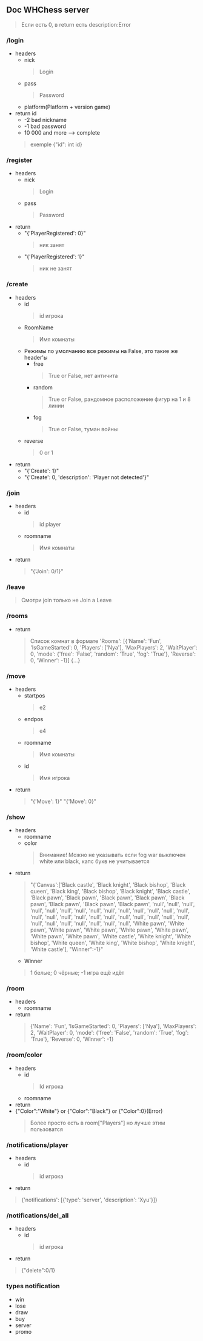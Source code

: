 ## Doc WHChess server

> Если есть 0, в return есть description:Error

### /login
  * headers
    * nick 
        > Login
    * pass 
        > Password
    * platform(Platform + version game)
  * return id 
    * -2 bad nickname
    * -1 bad password
    * 10 000 and more --> complete
    > exemple
    > {"id": int id}
### /register
  * headers
    * nick 
        > Login
    * pass 
        > Password
  * return
    * "{'PlayerRegistered': 0}"
      > ник занят
    * "{'PlayerRegistered': 1}"
      > ник не занят
### /create
  * headers
    * id
      > id игрока
    * RoomName
      > Имя комнаты
    * Режимы по умолчанию все режимы на False, это такие же header'ы
      * free
        > True or False, нет античита
      * random
        > True or False, рандомное расположение фигур на 1 и 8 линии
      * fog
        > True or False, туман войны
    * reverse
      > 0 or 1
  * return
    * "{'Create': 1}"
    * "{'Create': 0, 'description': 'Player not detected'}"
### /join
  * headers
    * id
      >id player
    * roomname
      >Имя комнаты
  * return
    > "{'Join': 0/1}"
### /leave
  > Смотри join только не Join а Leave
### /rooms
  * return
    > Список комнат в формате
      > 'Rooms': [{'Name': 'Fun', 'IsGameStarted': 0, 'Players': ['Nya'], 'MaxPlayers': 2, 'WaitPlayer': 0, 'mode': {'free': 'False', 'random': 'True', 'fog': 'True'}, 'Reverse': 0, 'Winner': -1}]
      > {...}
### /move
  * headers
    * startpos
      > e2
    * endpos
      > e4
    * roomname
      > Имя комнаты
    * id
      > Имя игрока
  * return
    > "{'Move': 1}"
    > "{'Move': 0}"
### /show
 * headers
   * roomname
   * color
     > Внимание! Можно не указывать если fog war выключен white или black, капс букв не учитывается
 * return
   > "{'Canvas':['Black castle', 'Black knight', 'Black bishop', 'Black queen', 'Black king', 'Black bishop', 'Black knight', 'Black castle', 'Black pawn', 'Black pawn', 'Black pawn', 'Black pawn', 'Black pawn', 'Black pawn', 'Black pawn', 'Black pawn', 'null', 'null', 'null', 'null', 'null', 'null', 'null', 'null', 'null', 'null', 'null', 'null', 'null', 'null', 'null', 'null', 'null', 'null', 'null', 'null', 'null', 'null', 'null', 'null', 'null', 'null', 'null', 'null', 'null', 'null', 'null', 'null', 'White pawn', 'White pawn', 'White pawn', 'White pawn', 'White pawn', 'White pawn', 'White pawn', 'White pawn', 'White castle', 'White knight', 'White bishop', 'White queen', 'White king', 'White bishop', 'White knight', 'White castle'], "Winner":-1}"
   * Winner
    > 1 белые; 0 чёрные; -1 игра ещё идёт
### /room
 * headers
   * roomname
 * return
   >  {'Name': 'Fun', 'IsGameStarted': 0, 'Players': ['Nya'], 'MaxPlayers': 2, 'WaitPlayer': 0, 'mode': {'free': 'False', 'random': 'True', 'fog': 'True'}, 'Reverse': 0, 'Winner': -1}
### /room/color
 * headers
   * id
     > Id игрока
   * roomname
 * return
  * {"Color":"White"} or {"Color":"Black"} or {"Color":0}(Error)
    > Более просто есть в room["Players"] но лучше этим пользоватся
### /notifications/player
 * headers
   * id
     > id игрока
 * return
  >  {'notifications': [{'type': 'server', 'description': 'Xyu'}]}
### /notifications/del_all
 * headers
   * id
     > id игрока
 * return
  > {"delete":0/1}
### types notification
  * win
  * lose
  * draw
  * buy
  * server
  * promo
